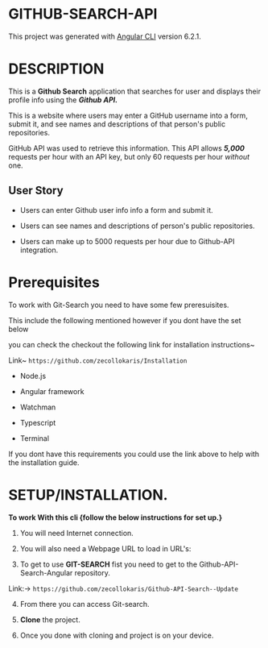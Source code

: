 # GITHUB-SEARCH-API


This project was generated with [Angular CLI](https://github.com/angular/angular-cli) version 6.2.1.

# DESCRIPTION

This is a **Github Search** application that searches for user and displays their profile info using the ***Github API.***

This is a website where users may enter a GitHub username into a form, submit it, and see names and descriptions of that person's public repositories. 

GitHub API was used to retrieve this information. This API allows ***5,000*** requests per hour with an API key, but only 60 requests per hour _without_ one. 


## User Story
- Users can enter Github user info info a form and submit it.

- Users can see names and descriptions of person's public repositories.

- Users can make up to 5000 requests per hour due to Github-API integration.


# Prerequisites

To work with Git-Search you need to have some few preresuisites.

This include the following mentioned however if you dont have the set below 

you can check the checkout the following link for installation instructions~

Link~  ```https://github.com/zecollokaris/Installation```

- Node.js

- Angular framework

- Watchman

- Typescript

- Terminal

If you dont have this requirements you could use the link above to help with the installation guide.


# **SETUP/INSTALLATION.**

**To work With this cli {follow the below instructions for set up.}**

1. You will need Internet connection.

2. You will also need a Webpage URL to load in URL's:

3. To get to use **GIT-SEARCH** fist you need to get to the Github-API-Search-Angular repository. 

Link:-> ```https://github.com/zecollokaris/Github-API-Search--Update```


4. From there you can access Git-search.


5. **Clone** the project.

6. Once you done with cloning and project is on your device.
